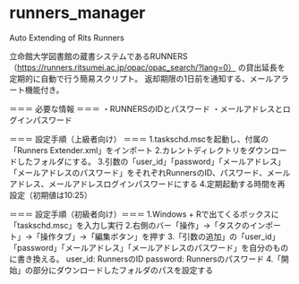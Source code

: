 # runners_manager
Auto Extending of Rits Runners

立命館大学図書館の蔵書システムであるRUNNERS（https://runners.ritsumei.ac.jp/opac/opac_search/?lang=0）
の貸出延長を定期的に自動で行う簡易スクリプト。
返却期限の1日前を通知する、メールアラート機能付き。

＝＝＝ 必要な情報 ＝＝＝
・RUNNERSのIDとパスワード
・メールアドレスとログインパスワード

＝＝＝ 設定手順（上級者向け） ＝＝＝
1.taskschd.mscを起動し、付属の「Runners Extender.xml」をインポート
2.カレントディレクトリをダウンロードしたフォルダにする。
3.引数の「user_id」「password」「メールアドレス」「メールアドレスのパスワード」をそれぞれRunnersのID、パスワード、メールアドレス、メールアドレスログインパスワードにする
4.定期起動する時間を再設定（初期値は10:25）

＝＝＝ 設定手順（初級者向け）＝＝＝
1.Windows + Rで出てくるボックスに「taskschd.msc」を入力し実行
2.右側のバー「操作」→「タスクのインポート」→「操作タブ」→「編集ボタン」を押す
3.「引数の追加」の「user_id」「password」「メールアドレス」「メールアドレスのパスワード」を自分のものに書き換える。
  user_id: RunnersのID
  password: Runnersのパスワード
4.「開始」の部分にダウンロードしたフォルダのパスを設定する

